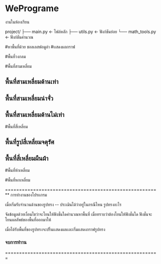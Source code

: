 # WePrograme
งานในห้องเรียน

project/
├── main.py           ← ไฟล์หลัก
├── utils.py          ← ฟังก์ชันย่อย
└── math_tools.py     ← ฟังก์ชันคำนวณ

#หาพื้นที่ด้วย ชอลเลสฟอมูล่า
#เเสดงผลกราฟ

#พื้นที่วงกลม

#พื้นที่สามเหลี่ยม
## พื้นที่สามเหลี่ยมด้านเท่า
## พื้นที่สามเหลี่ยมน่าจั่ว 
## พื้นที่สามเหลี่ยมด้านไม่เท่า

#พื้นที่สี่เหลี่ยม
## พื้นที่รูปสี่เหลี่ยมจตุรัศ
## พื้นที่สี่เหลี่ยมผืนผ้า

#พื้นที่ห้าเหลี่ยม

#พื้นที่หกเหลี่ยม

======================================================
** การทำงานของโปรเเกรม

เมื่อเริ่มรับจำนวนด้านของรูปทรง
-- ประเมินได้ว่าอยู่ในกรณีไหน รูปทรงอะไร

จัดข้อมูลด้วยเงื่อนไขว่าจะโยนให้ฟังชั่นใดคำนวณหาพื้นที่
เมื่อทราบว่าต้องโยนให้ฟังชั่นใด ฟังชั่นจะโยนผลลัพธ์ของพื้นที่ออกมาให้

เมื่อได้รับพื้นที่ของรูปทรงจะปริ้นเเสดงผลเเละเริ่มเเสดงกราฟรูปทรง
### จบการทำาน
=======================================================
